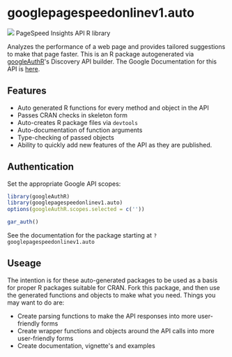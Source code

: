 # googlepagespeedonlinev1.auto
![](https://www.google.com/images/icons/product/pagespeed-32.png)
PageSpeed Insights API R library

Analyzes the performance of a web page and provides tailored suggestions to make that page faster.
This is an R package autogenerated via [googleAuthR](http://code.markedmondson.me/googleAuthR)'s Discovery API builder. 
The Google Documentation for this API is [here](https://developers.google.com/speed/docs/insights/v1/getting_started).

## Features 
 * Auto generated R functions for every method and object in the API
 * Passes CRAN checks in skeleton form
 * Auto-creates R package files via `devtools`
 * Auto-documentation of function arguments
 * Type-checking of passed objects
 * Ability to quickly add new features of the API as they are published.

## Authentication
Set the appropriate Google API scopes:

```r
library(googleAuthR)
library(googlepagespeedonlinev1.auto)
options(googleAuthR.scopes.selected = c(''))

gar_auth()
```
 See the documentation for the package starting at `?googlepagespeedonlinev1.auto`
## Useage
The intention is for these auto-generated packages to be used as a basis for proper R packages suitable for CRAN.
Fork this package, and then use the generated functions and objects to make what you need.
Things you may want to do are:
* Create parsing functions to make the API responses into more user-friendly forms
* Create wrapper functions and objects around the API calls into more user-friendly forms
* Create documentation, vignette's and examples

